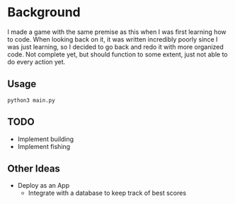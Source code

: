 # Background

I made a game with the same premise as this when I was first learning how to code. When looking back on it, it was written incredibly poorly since I was just learning, so I decided to go back and redo it with more organized code. Not complete yet, but should function to some extent, just not able to do every action yet.

## Usage

    python3 main.py

## TODO

* Implement building 
* Implement fishing

## Other Ideas
* Deploy as an App
    * Integrate with a database to keep track of best scores
